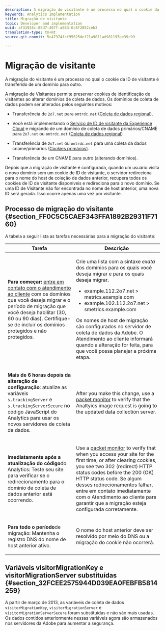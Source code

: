 ```yaml
---
description: A migração do visitante é um processo no qual o cookie da ID de visitante é transferido de um domínio para outro.
keywords: Analytics Implementation
title: Migração de visitante
topic: Developer and implementation
uuid: af31928c-85d7-407f-a583-0c8f2852ceb3
translation-type: tm+mt
source-git-commit: 5e47974fcf95625def21a9011ad981197ae39c99

---
```



# Migração de visitante

A migração do visitante é um processo no qual o cookie da ID de visitante é transferido de um domínio para outro.

A migração de Visitantes permite preservar cookies de identificação de visitantes ao alterar domínios de coleta de dados. Os domínios de coleta de dados podem ser alterados pelos seguintes motivos:

* Transferência de `2o7.net` para `omtrdc.net` ([Coleta de dados regional](https://marketing.adobe.com/resources/help/pt_BR/whitepapers/rdc/)).

* Você está implementando o [Serviço de ID de visitante da Experience Cloud](https://marketing.adobe.com/resources/help/pt_BR/mcvid/) e migrando de um domínio de coleta de dados primários/CNAME para `2o7.net` ou `omtrdc.net` ([Coleta de dados regional](https://marketing.adobe.com/resources/help/pt_BR/whitepapers/rdc/))

* Transferência de `2o7.net` ou `omtrdc.net` para uma coleta da dados cname/primários ([Cookies primários)](https://docs.adobe.com/content/help/pt-BR/core-services/interface/ec-cookies/cookies-first-party.translate.html).

* Transferência de um CNAME para outro (alterando domínios).

Depois que a migração de visitante é configurada, quando um usuário visita o novo domínio sem um cookie de ID de visitante, o servidor redireciona para o nome do host de coleção de dados anterior, recupera todos os cookies de ID de visitante disponíveis e redireciona para o novo domínio. Se uma ID de Visitante não for encontrada no nome de host anterior, uma nova ID será gerada. Isso ocorre apenas uma vez por visitante.

## Processo de migração do visitante {#section_FF0C5C5CAEF343FFA1892B29311F7160}

A tabela a seguir lista as tarefas necessárias para a migração do visitante:

<table id="table_7B2535FC3E264216A299686415C6B21C"> 
 <thead> 
  <tr> 
   <th colname="col1" class="entry"> Tarefa </th> 
   <th colname="col3" class="entry"> Descrição </th> 
  </tr> 
 </thead>
 <tbody> 
  <tr> 
   <td colname="col1"> <p> <b>Para começar:</b> <a href="https://helpx.adobe.com/br/marketing-cloud/contact-support.html"  >entre em contato com o atendimento ao cliente</a> com os domínios que você deseja migrar e o período de migração que você deseja habilitar (30, 60 ou 90 dias). Certifique-se de incluir os domínios protegidos e não protegidos. </p> </td> 
   <td colname="col3"> <p>Crie uma lista com a sintaxe <i>exata</i> dos domínios para os quais você deseja migrar e para os quais deseja migrar. </p> 
    <ul id="ul_067EC5C7619141A6BDFBC209C9FD47E2"> 
     <li id="li_0723D948465A49C1871B81207AEDC4DC">example.112.2o7.net &gt; metrics.example.com </li> 
     <li id="li_B0CA15A593BD4AB9802E33A3FF037C7A">example.102.112.2o7.net &gt; smetrics.example.com </li> 
    </ul> <p>Os nomes de host de migração são configurados no servidor de coleta de dados da Adobe. O Atendimento ao cliente informará quando a alteração for feita, para que você possa planejar a próxima etapa. </p> </td> 
  </tr> 
  <tr> 
   <td colname="col1"> <p> <b>Mais de 6 horas depois da alteração de configuração</b>: atualize as variáveis <code> s.trackingServer</code> e <code> s.trackingServerSecure</code> no código JavaScript do Analytics para usar os novos servidores de coleta de dados. </p> </td> 
   <td colname="col3"> <p>After you make this change, use a <a href="../implement/validate/packet-monitor.md"> packet monitor</a> to verify that the Analtyics image request is going to the updated data collection server. </p> </td> 
  </tr> 
  <tr> 
   <td colname="col1"> <p> <b>Imediatamente após a atualização do código</b>do Analytics: Teste seu site para verificar se o redirecionamento para o domínio de coleta de dados anterior está ocorrendo. </p> </td> 
   <td colname="col3"> <p>Use a <a href="../implement/validate/packet-monitor.md"> packet monitor</a> to verify that when you access your site for the first time, or after clearing cookies, you see two 302 (redirect) HTTP status codes before the 200 (OK) HTTP status code. Se algum desses redirecionamentos falhar, entre em contato imediatamente com o Atendimento ao cliente para garantir que a migração esteja configurada corretamente. </p> </td> 
  </tr> 
  <tr> 
   <td colname="col1"> <p> <b>Para todo o período</b>de migração: Mantenha o registro DNS do nome de host anterior ativo. </p> </td> 
   <td colname="col3"> <p>O nome do host anterior deve ser resolvido por meio do DNS ou a migração do cookie não ocorrerá. </p> </td> 
  </tr> 
 </tbody> 
</table>

## Variáveis visitorMigrationKey e visitorMigrationServer substituídas {#section_32FCEE2575944D039EA0FEBFB5814259}

A partir de março de 2013, as variáveis de coleta de dados `visitorMigrationKey`, `visitorMigrationServer` e `visitorMigrationServerSecure` foram substituídas e não são mais usadas. Os dados contidos anteriormente nessas variáveis agora são armazenados nos servidores da Adobe para aumentar a segurança.
